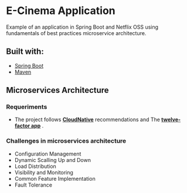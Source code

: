 
# E-Cinema Application

Example of an application in Spring Boot and Netflix OSS using fundamentals of best practices microservice architecture.

## Built with:

- [Spring Boot](https://spring.io/projects/spring-boot)
- [Maven](https://maven.apache.org/)

## Microservices Architecture

### Requeriments

- The project follows [**CloudNative**](https://www.cncf.io/) recommendations and The [**twelve-factor app**](https://12factor.net/) . 


### Challenges in microservices architecture

- Configuration Management
- Dynamic Scalling Up and Down
- Load Distribution
- Visibility and Monitoring
- Common Feature Implementation
- Fault Tolerance



